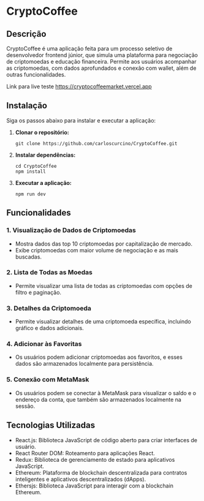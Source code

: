 # CryptoCoffee

## Descrição

CryptoCoffee é uma aplicação feita para um processo seletivo de desenvolvedor frontend júnior, que simula uma plataforma para negociação de criptomoedas e educação financeira. Permite aos usuários acompanhar as criptomoedas, com dados aprofundados e conexão com wallet, além de outras funcionalidades.

Link para live teste https://cryptocoffeemarket.vercel.app

## Instalação

Siga os passos abaixo para instalar e executar a aplicação:

1. **Clonar o repositório:**
   ```
   git clone https://github.com/carloscurcino/CryptoCoffee.git
   ```

2. **Instalar dependências:**
   ```
   cd CryptoCoffee
   npm install
   ```

3. **Executar a aplicação:**
   ```
   npm run dev
   ```

## Funcionalidades

### 1. Visualização de Dados de Criptomoedas
- Mostra dados das top 10 criptomoedas por capitalização de mercado.
- Exibe criptomoedas com maior volume de negociação e as mais buscadas.

### 2. Lista de Todas as Moedas
- Permite visualizar uma lista de todas as criptomoedas com opções de filtro e paginação.

### 3. Detalhes da Criptomoeda
- Permite visualizar detalhes de uma criptomoeda específica, incluindo gráfico e dados adicionais.

### 4. Adicionar às Favoritas
- Os usuários podem adicionar criptomoedas aos favoritos, e esses dados são armazenados localmente para persistência.

### 5. Conexão com MetaMask
- Os usuários podem se conectar à MetaMask para visualizar o saldo e o endereço da conta, que também são armazenados localmente na sessão.

## Tecnologias Utilizadas

- React.js: Biblioteca JavaScript de código aberto para criar interfaces de usuário.
- React Router DOM: Roteamento para aplicações React.
- Redux: Biblioteca de gerenciamento de estado para aplicativos JavaScript.
- Ethereum: Plataforma de blockchain descentralizada para contratos inteligentes e aplicativos descentralizados (dApps).
- Ethersjs: Biblioteca JavaScript para interagir com a blockchain Ethereum.
